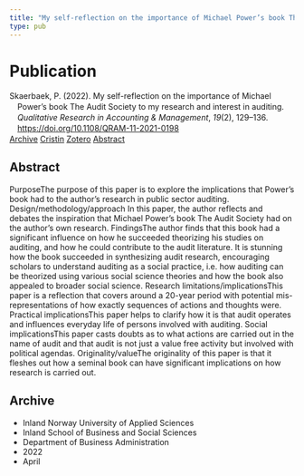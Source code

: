 ```yaml
---
title: "My self-reflection on the importance of Michael Power’s book The Audit Society to my research and interest in auditing"
type: pub
---
```

<h1>Publication</h1>
<article id="csl-bib-container-2PWDRLGU" class="csl-bib-container">
  <div class="csl-bib-body" style="line-height: 1.35; padding-left: 1em; text-indent:-1em;">
  <div class="csl-entry">Skaerbaek, P. (2022). My self-reflection on the importance of Michael Power&#x2019;s book The Audit Society to my research and interest in auditing. <i>Qualitative Research in Accounting &amp; Management</i>, <i>19</i>(2), 129&#x2013;136. <a href="https://doi.org/10.1108/QRAM-11-2021-0198">https://doi.org/10.1108/QRAM-11-2021-0198</a></div>
</div>
  <div class="csl-bib-buttons">
    <a href="#taxonomy-article-2PWDRLGU" class="csl-bib-button">Archive</a>
    <a href="https://app.cristin.no/results/show.jsf?id=2016771" alt="Cristin URL" class="csl-bib-button">Cristin</a>
    <a href="http://zotero.org/groups/5022929/items/2PWDRLGU" alt="Zotero URL" class="csl-bib-button">Zotero</a>
    <a href="#abstract-article-2PWDRLGU" class="csl-bib-button">Abstract</a>
  </div>
  <div id="csl-bib-meta-container-2PWDRLGU"></div>
</article>
<div id="csl-bib-meta-2PWDRLGU" class="csl-bib-meta">
  <article id="abstract-article-2PWDRLGU" class="abstract-article">
    <h1>Abstract</h1>
    PurposeThe purpose of this paper is to explore the implications that Power’s book had to the author’s research in public sector auditing. Design/methodology/approach In this paper, the author reflects and debates the inspiration that Michael Power’s book The Audit Society had on the author’s own research. FindingsThe author finds that this book had a significant influence on how he succeeded theorizing his studies on auditing, and how he could contribute to the audit literature. It is stunning how the book succeeded in synthesizing audit research, encouraging scholars to understand auditing as a social practice, i.e. how auditing can be theorized using various social science theories and how the book also appealed to broader social science. Research limitations/implicationsThis paper is a reflection that covers around a 20-year period with potential mis-representations of how exactly sequences of actions and thoughts were. Practical implicationsThis paper helps to clarify how it is that audit operates and influences everyday life of persons involved with auditing. Social implicationsThis paper casts doubts as to what actions are carried out in the name of audit and that audit is not just a value free activity but involved with political agendas. Originality/valueThe originality of this paper is that it fleshes out how a seminal book can have significant implications on how research is carried out.
  </article>
  <article id="taxonomy-article-2PWDRLGU" class="taxonomy-article">
    <h1>Archive</h1>
    <ul>
      <li>Inland Norway University of Applied Sciences</li>
      <li>Inland School of Business and Social Sciences</li>
      <li>Department of Business Administration</li>
      <li>2022</li>
      <li>April</li>
    </ul>
  </article>
</div>
